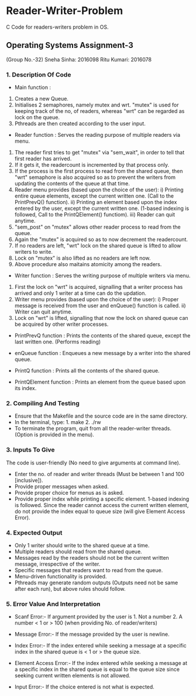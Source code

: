 # Reader-Writer-Problem
C Code for readers-writers problem in OS.

## Operating Systems Assignment-3
(Group No.-32)
Sneha Sinha: 2016098
Ritu Kumari: 2016078

### 1. Description Of Code

- Main function :
1. Creates a new Queue.
2. Initialises 2 semaphores, namely mutex and wrt. "mutex" is used for keeping track of the no, of readers, whereas "wrt" can be regarded as lock on the queue.
3. Pthreads are then created according to the user input.

- Reader function : Serves the reading purpose of multiple readers via menu.
1. The reader first tries to get "mutex" via "sem_wait", in order to tell that first reader has arrived.
2. If it gets it, the readercount is incremented by that process only.
3. If the process is the first process to read from the shared queue, then "wrt" semaphore is also acquired so as to prevent the writers from updating the contents of the queue at that time.
4. Reader menu provides (based upon the choice of the user):
        i) Printing entire queue elements, except the current written one. (Call to the PrintPrevQ() function).
        ii) Printing an element based upon the index entered by the user, except the current written one. (1-based indexing is followed, Call to the PrintQElement() functiom).
        iii) Reader can quit anytime.
5. "sem_post" on "mutex" allows other reader process to read from the queue.
6. Again the "mutex" is acquired so as to now decrement the readercount.
7. If no readers are left, "wrt" lock on the shared queue is lifted to allow writers to write.
8. Lock on "mutex" is also lifted as no readers are left now.
9. Above procedure also maitains atomicity among the readers.

- Writer function : Serves the writing purpose of multiple writers via menu.
1. First the lock on "wrt" is acquired, signalling that a writer process has arrived and only 1 writer at a time can do the updation.
2. Writer menu provides (based upon the choice of the user):
        i) Proper message is received from the user and enQueue() function is called.
        ii) Writer can quit anytime.
4. Lock on "wrt" is lifted, signalling that now the lock on shared queue can be acquired by other writer processes.

- PrintPrevQ function : Prints the contents of the shared queue, except the last written one. (Performs reading)

- enQueue function : Enqueues a new message by a writer into the shared queue.

- PrintQ function : Prints all the contents of the shared queue.

- PrintQElement function : Prints an element from the queue based upon its index.

### 2. Compiling And Testing

- Ensure that the Makefile and the source code are in the same directory.
- In the terminal, type:
        1. make
        2. ./rw
- To terminate the program, quit from all the reader-writer threads. (Option is provided in the menu).

### 3. Inputs To Give

The code is user-friendly (No need to give arguments at command line).
- Enter the no. of reader and writer threads (Must be between 1 and 100 [inclusive]).
- Provide proper messages when asked.
- Provide proper choice for menus as is asked.
- Provide proper index while printing a specific element. 1-based indexing is followed. Since the reader cannot access the current written element, do not provide the index equal to queue size (will give Element Access Error).

### 4. Expected Output

- Only 1 writer should write to the shared queue at a time.
- Multiple readers should read from the shared queue.
- Messages read by the readers should not be the current written message, irrespective of the writer.
- Specific messages that readers want to read from the queue.
- Menu-driven functionality is provided.
- Pthreads may generate random outputs (Outputs need not be same after each run), but above rules should follow.

### 5. Error Value And Interpretation

- Scanf Error:- If argument provided by the user is
                1. Not a number
                2. A number < 1 or > 100 (when providing No. of reader/writers)

- Message Error:- If the message provided by the user is newline.

- Index Error:- If the index entered while seeking a message at a specific index in the shared queue is < 1 or > the queue size.

- Element Access Error:- If the index entered while seeking a message at a specific index in the shared queue is equal to the queue size since seeking current written elements is not allowed.

- Input Error:- If the choice entered is not what is expected.
